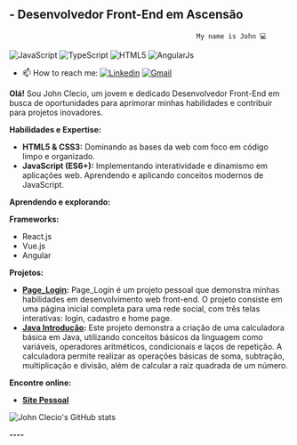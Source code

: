 
## - Desenvolvedor Front-End em Ascensão

                                                   My name is John 💻 
 


![JavaScript](https://img.shields.io/badge/JavaScript-323330?style=for-the-badge&logo=javascript&logoColor=F7DF1E)
![TypeScript](https://img.shields.io/badge/TypeScript-007ACC?style=for-the-badge&logo=typescript&logoColor=white)
![HTML5](https://img.shields.io/badge/HTML5-E34F26?style=for-the-badge&logo=html5&logoColor=white)
![AngularJs](https://img.shields.io/badge/AngularJS-E23237?style=for-the-badge&logo=angularjs&logoColor=white)






- 📫 How to reach me: [![Linkedin](https://img.shields.io/badge/linkedin-%230077B5.svg?&style=plastic&logo=linkedin&logoColor=white)](https://www.linkedin.com/in/johnmaclima/) 
[![Gmail](https://img.shields.io/badge/Gmail-D14836?style=plastic&logo=gmail&logoColor=white)](mailto:johnclecio.21@gmail.com)


**Olá!** Sou John Clecio, um jovem e dedicado Desenvolvedor Front-End em busca de oportunidades para aprimorar minhas habilidades e contribuir para projetos inovadores.

**Habilidades e Expertise:**

* **HTML5 & CSS3:** Dominando as bases da web com foco em código limpo e organizado.
* **JavaScript (ES6+):** Implementando interatividade e dinamismo em aplicações web. Aprendendo e aplicando conceitos modernos de JavaScript.

**Aprendendo e explorando:**

**Frameworks:**

* React.js
* Vue.js
* Angular

**Projetos:**

* **[Page_Login](https://github.com/johnclecio/Page_Login):** Page_Login é um projeto pessoal que demonstra minhas habilidades em desenvolvimento web front-end. O projeto consiste em uma página inicial completa para uma rede social, com três telas interativas: login, cadastro e home page.
* **[Java Introdução](https://github.com/johnclecio/Java-Introducao):** Este projeto demonstra a criação de uma calculadora básica em Java, utilizando conceitos básicos da linguagem como variáveis, operadores aritméticos, condicionais e laços de repetição. A calculadora permite realizar as operações básicas de soma, subtração, multiplicação e divisão, além de calcular a raiz quadrada de um número.

**Encontre online:**

* **[Site Pessoal](https://johnmaclima.blogspot.com/)**



![John Clecio's GitHub stats](https://github-readme-stats.vercel.app/api?username=johnclecio&show_icons=true)

**----**




